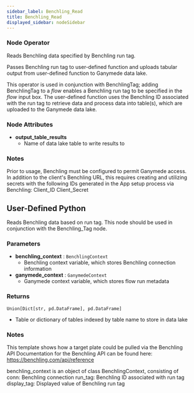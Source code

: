 ```yaml
---
sidebar_label: Benchling_Read
title: Benchling_Read
displayed_sidebar: nodeSidebar
---
```


### Node Operator
Reads Benchling data specified by Benchling run tag.

Passes Benchling run tag to user-defined function and uploads tabular output
from user-defined function to Ganymede data lake.

This operator is used in conjunction with BenchlingTag; adding BenchlingTag to
a _flow_ enables a Benchling run tag to be specified in the _flow_ input box.
The user-defined function uses the Benchling ID associated with the run tag
to retrieve data and process data into table(s), which are uploaded to the Ganymede
data lake.


### Node Attributes
- **output_table_results**
  - Name of data lake table to write results to


### Notes
Prior to usage, Benchling must be configured to permit Ganymede access. In addition to
the client's Benchling URL, this requires creating and utilizing secrets with the following
IDs generated in the App setup process via Benchling:
Client_ID
Client_Secret
## User-Defined Python
Reads Benchling data based on run tag.  This node should be used in
conjunction with the Benchling_Tag node.


### Parameters
- **benchling_context** : `BenchlingContext`
    - Benchling context variable, which stores Benchling connection information
- **ganymede_context** : `GanymedeContext`
    - Ganymede context variable, which stores flow run metadata


### Returns
`Union[Dict[str, pd.DataFrame], pd.DataFrame]`
  - Table or dictionary of tables indexed by table name to store in data lake


### Notes
This template shows how a target plate could be pulled via the Benchling API
Documentation for the Benchling API can be found here: https://benchling.com/api/reference

benchling_context is an object of class BenchlingContext, consisting of
conn: Benchling connection
run_tag: Benchling ID associated with run tag
display_tag: Displayed value of Benchling run tag